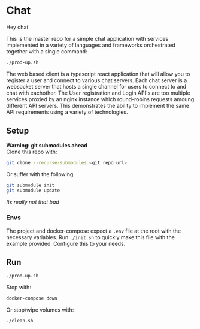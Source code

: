 # Chat
Hey chat  

This is the master repo for a simple chat application with services implemented in a variety of languages and frameworks orchestrated together with a single command:
```sh
./prod-up.sh
```
The web based client is a typescript react application that will allow you to register a user and connect to various chat servers.  Each chat server is a websocket server that hosts a single channel for users to connect to and chat with eachother.
The User registration and Login API's are too multiple services proxied by an nginx instance which round-robins requests amoung different API servers.  This demonstrates the ability to implement the same API requirements using a variety of technologies.

## Setup
**Warning: git submodules ahead**  
Clone this repo with:
```sh
git clone --recurse-submodules <git repo url>
```
Or suffer with the following
```sh
git submodule init
git submodule update
```
_Its really not that bad_

### Envs
The project and docker-compose expect a `.env` file at the root with the necessary variables.
Run `./init.sh` to quickly make this file with the example provided.
Configure this to your needs.

## Run
```sh
./prod-up.sh
```
Stop with:
```sh
docker-compose down
```
Or stop/wipe volumes with:
```sh
./clean.sh
```


